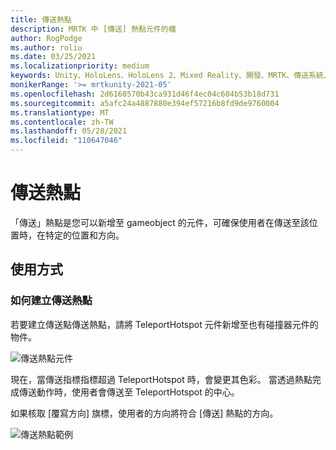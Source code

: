 ```yaml
---
title: 傳送熱點
description: MRTK 中 [傳送] 熱點元件的檔
author: RogPodge
ms.author: roliu
ms.date: 03/25/2021
ms.localizationpriority: medium
keywords: Unity、HoloLens、HoloLens 2、Mixed Reality、開發、MRTK、傳送系統、傳送熱點
monikerRange: '>= mrtkunity-2021-05'
ms.openlocfilehash: 2d6160570b43ca931d46f4ec04c604b53b18d731
ms.sourcegitcommit: a5afc24a4887880e394ef57216b8fd9de9760004
ms.translationtype: MT
ms.contentlocale: zh-TW
ms.lasthandoff: 05/28/2021
ms.locfileid: "110647046"
---
```

# <a name="teleport-hotspot"></a>傳送熱點

「傳送」熱點是您可以新增至 gameobject 的元件，可確保使用者在傳送至該位置時，在特定的位置和方向。

## <a name="usage"></a>使用方式

### <a name="how-to-create-a-teleport-hotspot"></a>如何建立傳送熱點

若要建立傳送點傳送熱點，請將 TeleportHotspot 元件新增至也有碰撞器元件的物件。 

![傳送熱點元件](../images/teleport/TeleportHotspotComponent.png)

現在，當傳送指標指標超過 TeleportHotspot 時，會變更其色彩。 當透過熱點完成傳送動作時，使用者會傳送至 TeleportHotspot 的中心。

如果核取 [覆寫方向] 旗標，使用者的方向將符合 [傳送] 熱點的方向。

![傳送熱點範例](../images/teleport/TeleportHotspotExample.gif)
